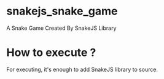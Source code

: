 # snakejs_snake_game
A Snake Game Created By SnakeJS Library
# How to execute ?
For executing, it's enough to add SnakeJS library to source.
